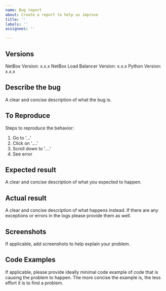 ```yaml
---
name: Bug report
about: Create a report to help us improve
title: ''
labels: ''
assignees: ''

---
```


## Versions

NetBox Version: x.x.x
NetBox Load Balancer Version: x.x.x
Python Version: x.x.x

## Describe the bug

A clear and concise description of what the bug is.

## To Reproduce

Steps to reproduce the behavior:
1. Go to '...'
2. Click on '....'
3. Scroll down to '....'
4. See error

## Expected result

A clear and concise description of what you expected to happen.

## Actual result

A clear and concise description of what happens instead. If there are any exceptions or errors in the logs please provide them as well.

## Screenshots

If applicable, add screenshots to help explain your problem.

## Code Examples

If applicable, please provide ideally minimal code example of code that is causing the problem to happen. The more concise the example is, the less effort it is to find a problem.
